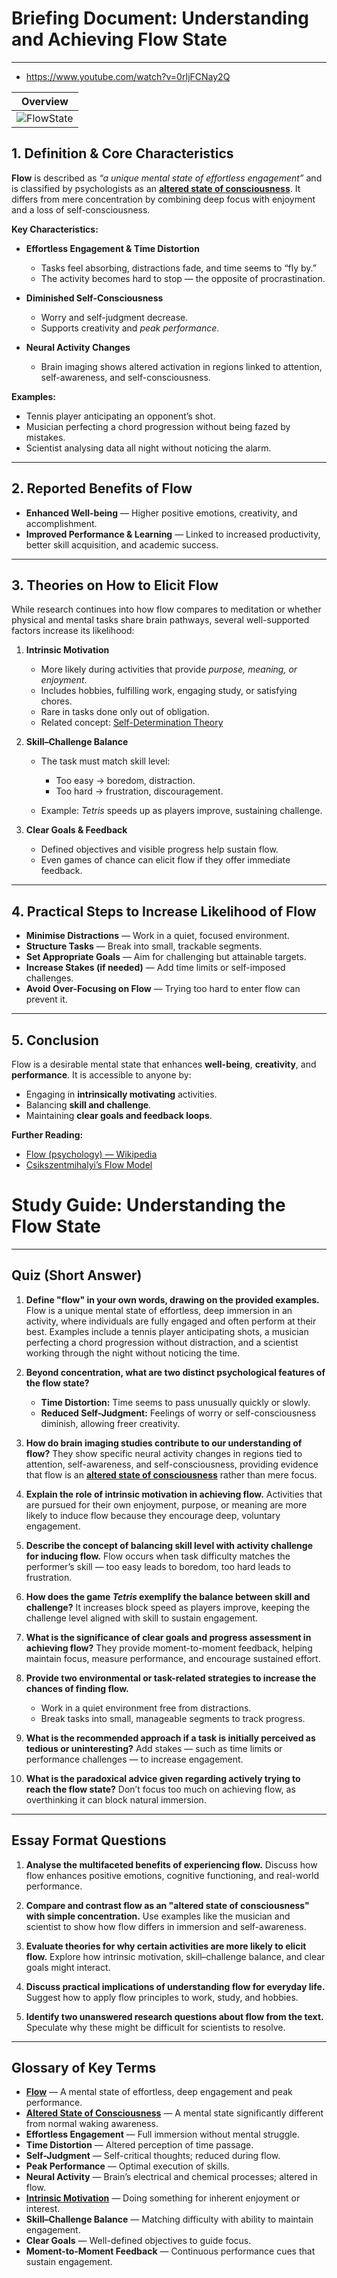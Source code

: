 # **Briefing Document: Understanding and Achieving Flow State**

---

- https://www.youtube.com/watch?v=0rIjFCNay2Q

| **Overview** |
|--------------|
| ![FlowState]() |

## **1. Definition & Core Characteristics**

**Flow** is described as *“a unique mental state of effortless engagement”* and is classified by psychologists as an **[altered state of consciousness](https://en.wikipedia.org/wiki/Altered_state_of_consciousness)**. It differs from mere concentration by combining deep focus with enjoyment and a loss of self-consciousness.

**Key Characteristics:**

* **Effortless Engagement & Time Distortion**

  * Tasks feel absorbing, distractions fade, and time seems to “fly by.”
  * The activity becomes hard to stop — the opposite of procrastination.
* **Diminished Self-Consciousness**

  * Worry and self-judgment decrease.
  * Supports creativity and *peak performance*.
* **Neural Activity Changes**

  * Brain imaging shows altered activation in regions linked to attention, self-awareness, and self-consciousness.

**Examples:**

* Tennis player anticipating an opponent’s shot.
* Musician perfecting a chord progression without being fazed by mistakes.
* Scientist analysing data all night without noticing the alarm.

---

## **2. Reported Benefits of Flow**

* **Enhanced Well-being** — Higher positive emotions, creativity, and accomplishment.
* **Improved Performance & Learning** — Linked to increased productivity, better skill acquisition, and academic success.

---

## **3. Theories on How to Elicit Flow**

While research continues into how flow compares to meditation or whether physical and mental tasks share brain pathways, several well-supported factors increase its likelihood:

1. **Intrinsic Motivation**

   * More likely during activities that provide *purpose, meaning, or enjoyment*.
   * Includes hobbies, fulfilling work, engaging study, or satisfying chores.
   * Rare in tasks done only out of obligation.
   * Related concept: [Self-Determination Theory](https://en.wikipedia.org/wiki/Self-determination_theory)

2. **Skill–Challenge Balance**

   * The task must match skill level:

     * Too easy → boredom, distraction.
     * Too hard → frustration, discouragement.
   * Example: *Tetris* speeds up as players improve, sustaining challenge.

3. **Clear Goals & Feedback**

   * Defined objectives and visible progress help sustain flow.
   * Even games of chance can elicit flow if they offer immediate feedback.

---

## **4. Practical Steps to Increase Likelihood of Flow**

* **Minimise Distractions** — Work in a quiet, focused environment.
* **Structure Tasks** — Break into small, trackable segments.
* **Set Appropriate Goals** — Aim for challenging but attainable targets.
* **Increase Stakes (if needed)** — Add time limits or self-imposed challenges.
* **Avoid Over-Focusing on Flow** — Trying too hard to enter flow can prevent it.

---

## **5. Conclusion**

Flow is a desirable mental state that enhances **well-being**, **creativity**, and **performance**.
It is accessible to anyone by:

* Engaging in **intrinsically motivating** activities.
* Balancing **skill and challenge**.
* Maintaining **clear goals and feedback loops**.

**Further Reading:**

* [Flow (psychology) — Wikipedia](https://en.wikipedia.org/wiki/Flow_%28psychology%29)
* [Csikszentmihalyi’s Flow Model](https://positivepsychology.com/mihaly-csikszentmihalyi-father-of-flow/)



# **Study Guide: Understanding the Flow State**

---

## **Quiz (Short Answer)**

1. **Define "flow" in your own words, drawing on the provided examples.**
   Flow is a unique mental state of effortless, deep immersion in an activity, where individuals are fully engaged and often perform at their best. Examples include a tennis player anticipating shots, a musician perfecting a chord progression without distraction, and a scientist working through the night without noticing the time.

2. **Beyond concentration, what are two distinct psychological features of the flow state?**

   * **Time Distortion:** Time seems to pass unusually quickly or slowly.
   * **Reduced Self-Judgment:** Feelings of worry or self-consciousness diminish, allowing freer creativity.

3. **How do brain imaging studies contribute to our understanding of flow?**
   They show specific neural activity changes in regions tied to attention, self-awareness, and self-consciousness, providing evidence that flow is an **[altered state of consciousness](https://en.wikipedia.org/wiki/Altered_state_of_consciousness)** rather than mere focus.

4. **Explain the role of intrinsic motivation in achieving flow.**
   Activities that are pursued for their own enjoyment, purpose, or meaning are more likely to induce flow because they encourage deep, voluntary engagement.

5. **Describe the concept of balancing skill level with activity challenge for inducing flow.**
   Flow occurs when task difficulty matches the performer’s skill — too easy leads to boredom, too hard leads to frustration.

6. **How does the game *Tetris* exemplify the balance between skill and challenge?**
   It increases block speed as players improve, keeping the challenge level aligned with skill to sustain engagement.

7. **What is the significance of clear goals and progress assessment in achieving flow?**
   They provide moment-to-moment feedback, helping maintain focus, measure performance, and encourage sustained effort.

8. **Provide two environmental or task-related strategies to increase the chances of finding flow.**

   * Work in a quiet environment free from distractions.
   * Break tasks into small, manageable segments to track progress.

9. **What is the recommended approach if a task is initially perceived as tedious or uninteresting?**
   Add stakes — such as time limits or performance challenges — to increase engagement.

10. **What is the paradoxical advice given regarding actively trying to reach the flow state?**
    Don’t focus too much on achieving flow, as overthinking it can block natural immersion.

---

## **Essay Format Questions**

1. **Analyse the multifaceted benefits of experiencing flow.**
   Discuss how flow enhances positive emotions, cognitive functioning, and real-world performance.

2. **Compare and contrast flow as an "altered state of consciousness" with simple concentration.**
   Use examples like the musician and scientist to show how flow differs in immersion and self-awareness.

3. **Evaluate theories for why certain activities are more likely to elicit flow.**
   Explore how intrinsic motivation, skill–challenge balance, and clear goals might interact.

4. **Discuss practical implications of understanding flow for everyday life.**
   Suggest how to apply flow principles to work, study, and hobbies.

5. **Identify two unanswered research questions about flow from the text.**
   Speculate why these might be difficult for scientists to resolve.

---

## **Glossary of Key Terms**

* **[Flow](https://en.wikipedia.org/wiki/Flow_%28psychology%29)** — A mental state of effortless, deep engagement and peak performance.
* **[Altered State of Consciousness](https://en.wikipedia.org/wiki/Altered_state_of_consciousness)** — A mental state significantly different from normal waking awareness.
* **Effortless Engagement** — Full immersion without mental struggle.
* **Time Distortion** — Altered perception of time passage.
* **Self-Judgment** — Self-critical thoughts; reduced during flow.
* **Peak Performance** — Optimal execution of skills.
* **Neural Activity** — Brain’s electrical and chemical processes; altered in flow.
* **[Intrinsic Motivation](https://en.wikipedia.org/wiki/Intrinsic_and_extrinsic_motivation)** — Doing something for inherent enjoyment or interest.
* **Skill–Challenge Balance** — Matching difficulty with ability to maintain engagement.
* **Clear Goals** — Well-defined objectives to guide focus.
* **Moment-to-Moment Feedback** — Continuous performance cues that sustain engagement.


